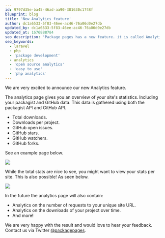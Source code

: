 ```yaml
---
id: 9797d35e-ba45-46ad-aa90-301630c1748f
blueprint: blog
title: 'New Analytics feature'
author: dc1a6533-5f83-46ee-ac46-76a06d0e27db
updated_by: dc1a6533-5f83-46ee-ac46-76a06d0e27db
updated_at: 1676888784
seo_description: 'Package pages has a new feature. it is called Analytics. It helps you as an open-source developer gather insights into how your packages are doing.'
seo_keywords:
  - laravel
  - php
  - 'package development'
  - analytics
  - 'open source analytics'
  - 'easy to use'
  - 'php analytics'
---
```

<div class="text-left pt-8">
    <p class="pt-8">
        We are very excited to announce our new Analytics feature.
    </p>
    <p class="pt-8">
        The analytics page gives you an overview of your site's statistics.
        Including your packagist and GitHub data.
        This data is gathered using both the packagist API and GitHub API.
        <ul class="mt-4 list-disc ml-5">
            <li>
                Total downloads.
            </li>
            <li>
                Downloads per project.
            </li>
            <li>
                GitHub open issues.
            </li>
            <li>
                GitHub stars.
            </li>
            <li>
                GitHub watchers.
            </li>
            <li>
                GitHub forks.
            </li>
        </ul>
        See an example page below.
    </p>
    <img src="/assets/stats-index.png">
    <p class="pt-8">
        While the total stats are nice to see, you might want to view your stats per site. 
        This is also possible! As seen below.
    </p>
    <img src="/assets/stats-show.png">
    <p class="pt-8">
        In the future the analytics page will also contain:
        <ul class="mt-4 list-disc ml-5">
            <li>
                Analytics on the number of requests to your unique site URL.
            </li>
            <li>
                Analytics on the downloads of your project over time.
            </li>
            <li>
                And more!
            </li>
        </ul>
    </p>
    <p class="pt-8">
        We are very happy with the result and would love to hear your feedback. Contact us via Twitter 
        <a href="https://twitter.com/packagepages" class="underline">@packagepages</a>.
    </p>
</div>